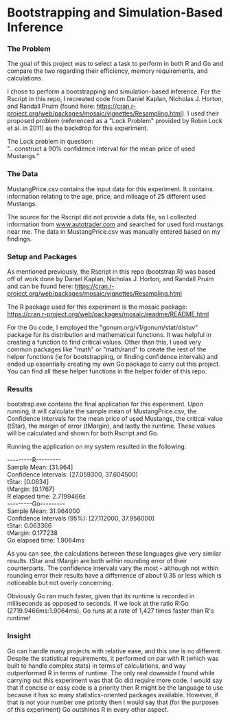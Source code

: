 # Bootstrapping and Simulation-Based Inference

### The Problem
The goal of this project was to select a task to perform in both R and Go and compare the two regarding their efficiency, memory requirements, and calculations.

I chose to perform a bootstrapping and simulation-based inference. For the Rscript in this repo, I recreated code from Daniel Kaplan, Nicholas J. Horton, and Randall Pruim (found here: https://cran.r-project.org/web/packages/mosaic/vignettes/Resampling.html). I used their proposed problem (referenced as a "Lock Problem" provided by Robin Lock et al. in 2011) as the backdrop for this experiment.

The Lock problem in question:  
"...construct a 90% confidence interval for the mean price of used Mustangs."

### The Data
MustangPrice.csv contains the input data for this experiment. It contains information relating to the age, price, and mileage of 25 different used Mustangs.  

The source for the Rscript did not provide a data file, so I collected information from www.autotrader.com and searched for used ford mustangs near me. The data in MustangPrice.csv was manually entered based on my findings.

### Setup and Packages
As mentioned previously, the Rscript in this repo (bootstrap.R) was based off of work done by Daniel Kaplan, Nicholas J. Horton, and Randall Pruim and can be found here: https://cran.r-project.org/web/packages/mosaic/vignettes/Resampling.html

The R package used for this experiment is the mosaic package: https://cran.r-project.org/web/packages/mosaic/readme/README.html  

For the Go code, I employed the "gonum.org/v1/gonum/stat/distuv" package for its distribution and mathematical functions. It was helpful in creating a function to find critical values. Other than this, I used very common packages like "math" or "math/rand" to create the rest of the helper functions (ie for bootstrapping, or finding confidence intervals) and ended up essentially creating my own Go package to carry out this project. You can find all these helper functions in the helper folder of this repo.

### Results
bootstrap.exe contains the final application for this experiment. Upon running, it will calculate the sample mean of MustangPrice.csv, the Confidence Intervals for the mean price of used Mustangs, the critical value (tStar), the margin of error (tMargin), and lastly the runtime. These values will be calculated and shown for both Rscript and Go.

Running the application on my system resulted in the following:  

---------R---------  
Sample Mean: [31.964]  
Confidence Intervals: [27.059300, 37.604500]  
tStar: [0.0634]  
tMargin: [0.1767]  
R elapsed time: 2.7199466s  
---------Go---------  
Sample Mean: 31.964000  
Confidence Intervals (95%): [27.112000, 37.956000]  
tStar: 0.063366  
tMargin: 0.177238  
Go elapsed time: 1.9064ms  

As you can see, the calculations between these languages give very similar results. tStar and tMargin are both within rounding error of their counterparts. The confidence intervals vary the most - although not within rounding error their results have a differrence of about 0.35 or less which is noticeable but not overly concerning.

Obviously Go ran much faster, given that its runtime is recorded in milliseconds as opposed to seconds. If we look at the ratio R:Go (2719.9466ms:1.9064ms), Go runs at a rate of 1,427 times faster than R's runtime!

### Insight

Go can handle many projects with relative ease, and this one is no different. Despite the statistical requirements, it performed on par with R (which was built to handle complex stats) in terms of calculations, and way outperformed R in terms of runtime. The only real downside I found while carrying out this experiment was that Go did require more code. I would say that if concise or easy code is a priority then R might be the language to use because it has so many statistics-oriented packages available. However, if that is not your number one priority then I would say that (for the purposes of this experiment) Go outshines R in every other aspect.